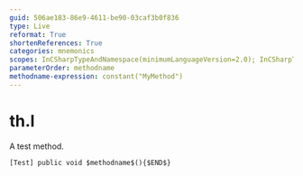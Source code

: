 ```yaml
---
guid: 506ae183-86e9-4611-be90-03caf3b0f836
type: Live
reformat: True
shortenReferences: True
categories: mnemonics
scopes: InCSharpTypeAndNamespace(minimumLanguageVersion=2.0); InCSharpTypeMember(minimumLanguageVersion=2.0)
parameterOrder: methodname
methodname-expression: constant("MyMethod")
---
```


# th.l

A test method.

```
[Test] public void $methodname$(){$END$}
```
